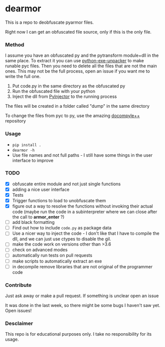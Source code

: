 # dearmor
This is a repo to deobfuscate pyarmor files.

Right now I can get an obfuscated file source, only if this is the only file.

### Method
I assume you have an obfuscated py and the pytransform module+dll in the same place. To extract it you can use [python-exe-unpacker](https://github.com/countercept/python-exe-unpacker) to make runable pyc files. Then you need to delete all the files that are not the main ones. This may not be the full process, open an issue if you want me to write the full one.

1. Put code.py in the same directory as the obfuscated py
1. Run the obfuscated file with your python
1. Inject the dll from [PyInjector](https://github.com/call-042PE/PyInjector) to the running process

The files will be created in a folder called "dump" in the same directory

To change the files from pyc to py, use the amazing [docompyle++](https://github.com/zrax/pycdc) repository

### Usage
* `pip install .`
* `dearmor -h`
* Use file names and not full paths - I still have some things in the user interface to improve

### TODO
- [X] obfuscate entire module and not just single functions
- [X] adding a nice user interface
- [X] Tests
- [X] Trigger functions to load to unobfuscate them
- [X] figure out a way to resolve the functions without invoking their actual code (maybe run the code in a subinterpreter where we can close after the call to __armor_enter__  ?)
- [ ] add black formatting
- [ ] Find out how to include `code.py` as package data
- [ ] Use a nicer way to inject the code - I don't like that I have to compile the dll, and we can just use ctypes to disable the gil.
- [ ] make the code work on versions other than >3.6
- [ ] check on advanced modes
- [ ] automatically run tests on pull requests
- [ ] make scripts to automatically extract an exe
- [ ] in decompile remove libraries that are not original of the programmer code

### Contribute
Just ask away or make a pull request.
If something is unclear open an issue

It was done in the last week, so there might be some bugs I haven't saw yet. Open issues!

### Desclaimer
This repo is for educational purposes only. I take no responsibility for its usage. 